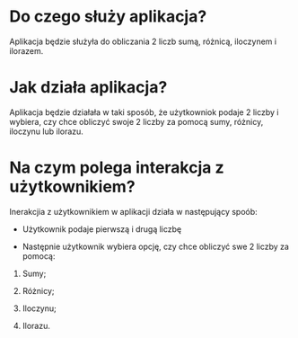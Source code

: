 # Do czego służy aplikacja?

Aplikacja będzie służyła do obliczania 2 liczb sumą, różnicą, iloczynem i ilorazem.

# Jak działa aplikacja?

Aplikacja będzie działała w taki sposób, że użytkowniok podaje 2 liczby i wybiera, czy chce obliczyć swoje 2 liczby za pomocą sumy, różnicy, iloczynu lub ilorazu.

# Na czym polega interakcja z użytkownikiem?

Inerakcjia z użytkownikiem w aplikacji działa w następujący spoób:

- Użytkownik podaje pierwszą i drugą liczbę
  
- Następnie użytkownik wybiera opcję, czy chce obliczyć swe 2 liczby za pomocą:

1.  Sumy;

2. Różnicy;

3. Iloczynu;

4. Ilorazu.
